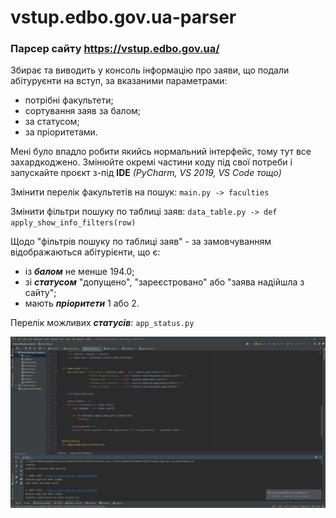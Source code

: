 # vstup.edbo.gov.ua-parser
### Парсер сайту https://vstup.edbo.gov.ua/

Збирає та виводить у консоль інформацію про заяви, що подали абітуруєнти на вступ, за вказаними параметрами:
- потрібні факультети;
- сортування заяв за балом;
- за статусом;
- за пріоритетами.


Мені було впадло робити якийсь нормальний інтерфейс, тому тут все захардкоджено.
Змінюйте окремі частини коду під свої потреби і запускайте проєкт з-під __IDE__ _(PyCharm, VS 2019, VS Code тощо)_


Змінити перелік факультетів на пошук:    ```main.py -> faculties```

Змінити фільтри пошуку по таблиці заяв:  ```data_table.py -> def apply_show_info_filters(row)```


Щодо "фільтрів пошуку по таблиці заяв" - за замовчуванням відображаються абітурієнти, що є:
- із __*балом*__ не менше 194.0;
- зі __*статусом*__ "допущено", "зареєстровано" або "заява надійшла з сайту";
- мають __*пріоритети*__ 1 або 2.

Перелік можливих __*статусів*__: ```app_status.py```


![text](screens/3.png)
